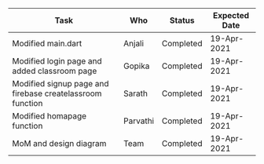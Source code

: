 | Task                                                               | Who       | Status    | Expected Date |
|--------------------------------------------------------------------|-----------|-----------|---------------|
| Modified main.dart                 				     | Anjali    | Completed | 19-Apr-2021   |
| Modified login page and added classroom page			     | Gopika    | Completed | 19-Apr-2021   |
| Modified signup page and firebase createlassroom function          | Sarath    | Completed | 19-Apr-2021   |
| Modified homapage function                                         | Parvathi  | Completed | 19-Apr-2021   |
| MoM and design diagram                                             | Team      | Completed | 19-Apr-2021   |
